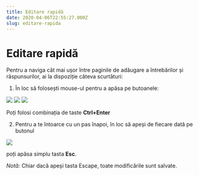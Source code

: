 ```yaml
---
title: Editare rapidă
date: 2020-04-06T22:55:27.000Z
slug: editare-rapida
---
```


# Editare rapidă

Pentru a naviga cât mai ușor între paginile de adăugare a întrebărilor și răspunsurilor, ai la dispoziție câteva scurtături:

1. În loc să folosești mouse-ul pentru a apăsa pe butoanele:

![](/img/adauga_intrebare.jpg)
![](/img/adauga_raspuns.jpg)
![](/img/adauga_varianta.jpg)

Poți folosi combinația de taste **Ctrl+Enter**

2. Pentru a te întoarce cu un pas înapoi, în loc să apeși de fiecare dată pe butonul

![](/img/inapoi.jpg)

poți apăsa simplu tasta **Esc**.

*Notă:* Chiar dacă apeși tasta Escape, toate modificările sunt salvate.